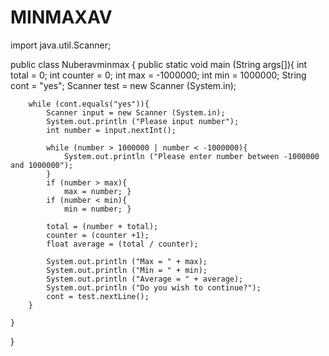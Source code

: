# MINMAXAV
import java.util.Scanner;

public class Nuberavminmax
{
    public static void main (String args[]){
        int total = 0;
        int counter = 0;
        int max = -1000000;
        int min = 1000000;
        String cont = "yes";
        Scanner test = new Scanner (System.in);

        while (cont.equals("yes")){ 
            Scanner input = new Scanner (System.in);
            System.out.println ("Please input number");
            int number = input.nextInt();

            while (number > 1000000 | number < -1000000){
                System.out.println ("Please enter number between -1000000 and 1000000");
            }
            if (number > max){
                max = number; }
            if (number < min){
                min = number; }

            total = (number + total);
            counter = (counter +1);
            float average = (total / counter);

            System.out.println ("Max = " + max);
            System.out.println ("Min = " + min);
            System.out.println ("Average = " + average);
            System.out.println ("Do you wish to continue?");
            cont = test.nextLine();
        }

    }
}

